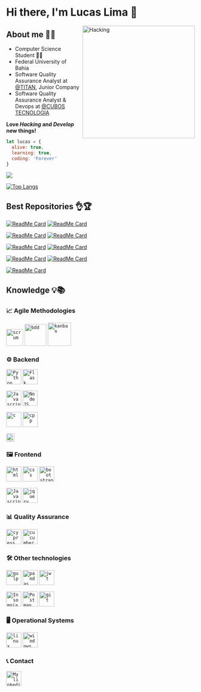 # Hi there, I'm Lucas Lima 👋
<img align="right" src="https://i.pinimg.com/originals/eb/4a/13/eb4a13456f8a9e0c12c6ab1509488bbc.gif" width="300" title="Hacking">

## About me :ok_man:
  * Computer Science Student :man_technologist:
  * Federal University of Bahia
  * Software Quality Assurance Analyst at <a href="https://www.linkedin.com/company/ufbatitan/">@TITAN</a>, Junior Company
  * Software Quality Assurance Analyst & Devops at <a href="https://www.linkedin.com/company/cubostecnologia/">@CUBOS TECNOLOGIA</a>

**Love _Hacking_ and _Develop_ new things!**

```js
let lucas = {
  alive: true,
  learning: true,
  coding: 'Forever'
}
```

<img src="https://github-readme-stats.vercel.app/api?username=lucaslima337&show_icons=true&theme=chartreuse-dark">

[![Top Langs](https://github-readme-stats.vercel.app/api/top-langs/?username=lucaslima337&theme=chartreuse-dark&langs_count=10)](https://github.com/LucasLima337)

## Best Repositories 👌🏆

[![ReadMe Card](https://github-readme-stats.vercel.app/api/pin/?username=lucaslima337&repo=Account__Manager&theme=great-gatsby)](https://github.com/LucasLima337/Account__Manager)
[![ReadMe Card](https://github-readme-stats.vercel.app/api/pin/?username=lucaslima337&repo=Discord_Music_Bot&theme=great-gatsby)](https://github.com/LucasLima337/Discord_Music_Bot)

[![ReadMe Card](https://github-readme-stats.vercel.app/api/pin/?username=lucaslima337&repo=Port_Scan&theme=great-gatsby)](https://github.com/LucasLima337/Port_Scan)
[![ReadMe Card](https://github-readme-stats.vercel.app/api/pin/?username=lucaslima337&repo=Subdomains_Scanner&theme=great-gatsby)](https://github.com/LucasLima337/Subdomains_Scanner)

[![ReadMe Card](https://github-readme-stats.vercel.app/api/pin/?username=lucaslima337&repo=Git_Repositories_Manager&theme=great-gatsby)](https://github.com/LucasLima337/Git_Repositories_Manager)
[![ReadMe Card](https://github-readme-stats.vercel.app/api/pin/?username=lucaslima337&repo=FlappyBird_Game&theme=great-gatsby)](https://github.com/LucasLima337/FlappyBird_Game)

[![ReadMe Card](https://github-readme-stats.vercel.app/api/pin/?username=lucaslima337&repo=Gallery_Project&theme=great-gatsby)](https://github.com/LucasLima337/Gallery_Project)
[![ReadMe Card](https://github-readme-stats.vercel.app/api/pin/?username=lucaslima337&repo=Hangman_Game&theme=great-gatsby)](https://github.com/LucasLima337/Hangman_Game)

[![ReadMe Card](https://github-readme-stats.vercel.app/api/pin/?username=lucaslima337&repo=Docker-Compose-NodeApp&theme=great-gatsby)](https://github.com/LucasLima337/Docker-Compose-NodeApp)


## Knowledge 💡📚

### 📈 Agile Methodologies

<code><img height="45" src="https://encrypted-tbn0.gstatic.com/images?q=tbn:ANd9GcTJpXSTWuw-B5L8bsx2dUTENYGMFZrQoEKntFqyGjL1N6tKSHDJ0sH1zGcidYwza7VAsyQ&usqp=CAU" alt="scrum"/></code>
<code><img height="58" src="https://twhyderabad.github.io/xtremetesting/static/media/bdd-testing.52c17b2d.png" alt="bdd"/></code>
<code><img height="62" src="https://logodix.com/logo/1883015.png" alt="kanban"/></code>


### ⚙ Backend

<code><img height="40" src="https://cdn4.iconfinder.com/data/icons/logos-and-brands/512/267_Python_logo-128.png" alt="Python"/></code>
<code><img height="40" src="https://encrypted-tbn0.gstatic.com/images?q=tbn:ANd9GcReb8sch4-6FLn9ugLT-YAK8BZhiFs67aqg7Ar2ZWtYoIEmZCaILJM1KvJlQlBryTd7XM8&usqp=CAU" alt="Flask"/></code>

<code><img height="40" src="https://cdn1.iconfinder.com/data/icons/development-2-yellow/60/30_-Javascript-_development_coding_programming_code-128.png" alt="Javascript"/></code>
<code><img height="40" src="https://cdn3.iconfinder.com/data/icons/logos-and-brands-adobe/512/233_Node_Js-128.png" alt="NodeJS"/></code>

<code><img height="40" src="https://cdn.iconscout.com/icon/free/png-512/c-programming-569564.png" alt="c"/></code>
<code><img height="40" src="https://cdn4.iconfinder.com/data/icons/logos-brands-in-colors/404/c_logo-128.png" alt="cpp"/></code>

<code><img height="22" src="https://cdn4.iconfinder.com/data/icons/logos-3/568/php-logo-128.png" alt="php"/></code>


### 🖼 Frontend

<code><img height="40" src="https://cdn1.iconfinder.com/data/icons/logotypes/32/badge-html-5-128.png" alt="html"/></code>
<code><img height="40" src="https://cdn4.iconfinder.com/data/icons/social-media-logos-6/512/121-css3-128.png" alt="css"/></code>
<code><img height="40" src="https://tanming363.gallerycdn.vsassets.io/extensions/tanming363/bootstrap-v4/2.0.0/1593122225400/Microsoft.VisualStudio.Services.Icons.Default" alt="bootstrap"/></code>

<code><img height="40" src="https://cdn1.iconfinder.com/data/icons/development-2-yellow/60/30_-Javascript-_development_coding_programming_code-128.png" alt="Javascript"/></code>
<code><img height="40" src="https://icon-library.com/images/jquery-icon-png/jquery-icon-png-7.jpg" alt="jquery"/></code>


### 📊 Quality Assurance
<code><img height="40" src="https://encrypted-tbn0.gstatic.com/images?q=tbn:ANd9GcQ3kNpSdUYDgx_yR5i_5vWo0alNc8jX5nbwm-Tr772b4NW_MmWQ_nvXHh2Fgn2BY1hRgzg&usqp=CAU" alt="cypress"/></code>
<code><img height="40" src="https://iconape.com/wp-content/png_logo_vector/cucumber.png" alt="cucumber"/></code>


### 🛠 Other technologies

<code><img height="40" src="https://cdn.iconscout.com/icon/free/png-512/gulp-1-282455.png" alt="gulp"/></code>
<code><img height="40" src="https://encrypted-tbn0.gstatic.com/images?q=tbn:ANd9GcShPWgQP0ECHWz1mHzRjmWW0noU63ZMG-qjIq46yP3ODyQSuX4EuM2NFy7w3H0VFS0OIf0&usqp=CAU" alt="pandas"/></code>
<code><img height="40" src="https://encrypted-tbn0.gstatic.com/images?q=tbn:ANd9GcSOEBc1gdKK5Bj9Y9H3teKsSbffIUIQywBuUJ-LTAt6uzVOB8BoD0BruKhYpW52Qii82jc&usqp=CAU" alt="jwt"/></code>

<code><img height="40" src="https://dashboard.snapcraft.io/site_media/appmedia/2018/04/twitter-card-icon.png" alt="Insomnia"/></code>
<code><img height="40" src="https://seeklogo.com/images/P/postman-logo-F43375A2EB-seeklogo.com.png" alt="Postman"/></code>
<code><img height="40" src="https://cdn3.iconfinder.com/data/icons/social-media-2169/24/social_media_social_media_logo_git-128.png" alt="git"/></code>


### 🖥 Operational Systems

<code><img height="40" src="https://cdn1.iconfinder.com/data/icons/system-black-circles/512/linux_tox-128.png" alt="linux"/></code>
<code><img height="40" src="https://cdn4.iconfinder.com/data/icons/social-media-logos-6/512/70-windows-128.png" alt="windows"/></code>


### :telephone_receiver: Contact 

<a href="https://www.linkedin.com/in/lucaslima337/">
  <code><img alt="My linkedin" width="40" src="https://cdn-icons.flaticon.com/png/512/3536/premium/3536505.png?token=exp=1644184055~hmac=224ade9c179d76955a95e129daefd821" /></code>
</a>

